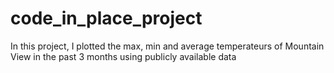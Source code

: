 # code_in_place_project
In this project, I plotted the max, min and average temperateurs of Mountain View in the past 3 months using publicly available data
